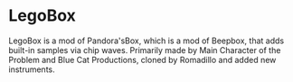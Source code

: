 # LegoBox
LegoBox is a mod of Pandora'sBox, which is a mod of Beepbox, that adds built-in samples via chip waves. Primarily made by Main Character of the Problem and Blue Cat Productions, cloned by Romadillo and added new instruments.
